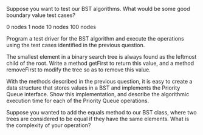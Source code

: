 Suppose you want to test our BST algorithms. What would be some good boundary value test cases?

0 nodes
1 node
10 nodes
100 nodes

Program a test driver for the BST algorithm and execute the operations using the test cases identified in the previous question.

The smallest element in a binary search tree is always found as the leftmost child of the root. Write a method getFirst to return this value, and a method removeFirst to modify the tree so as to remove this value.

With the methods described in the previous question, it is easy to create a data structure that stores values in a BST and implements the Priority Queue interface. Show this implementation, and describe the algorithmic execution time for each of the Priority Queue operations.

Suppose you wanted to add the equals method to our BST class, where two trees are considered to be equal if they have the same elements. What is the complexity of your operation?

